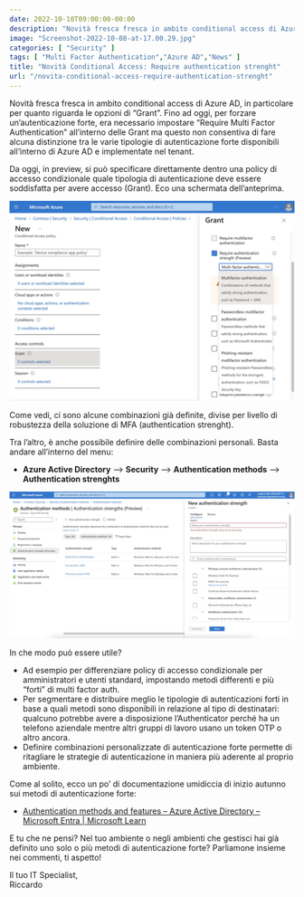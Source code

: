 ```yaml
---
date: 2022-10-10T09:00:00-00:00
description: "Novità fresca fresca in ambito conditional access di Azure AD, in particolare per quanto riguarda le opzioni di Grant sulla MFA."
image: "Screenshot-2022-10-08-at-17.00.29.jpg"
categories: [ "Security" ]
tags: [ "Multi Factor Authentication","Azure AD","News" ]
title: "Novità Conditional Access: Require authentication strenght"
url: "/novita-conditional-access-require-authentication-strenght"
---
```

Novità fresca fresca in ambito conditional access di Azure AD, in particolare per quanto riguarda le opzioni di “Grant”. Fino ad oggi, per forzare un’autenticazione forte, era necessario impostare “Require Multi Factor Authentication” all’interno delle Grant ma questo non consentiva di fare alcuna distinzione tra le varie tipologie di autenticazione forte disponibili all’interno di Azure AD e implementate nel tenant.

Da oggi, in preview, si può specificare direttamente dentro una policy di accesso condizionale quale tipologia di autenticazione deve essere soddisfatta per avere accesso (Grant). Eco una schermata dell’anteprima.

![Azure AD MFA Grant](Screenshot-2022-10-08-at-17.00.29.jpg)

Come vedi, ci sono alcune combinazioni già definite, divise per livello di robustezza della soluzione di MFA (authentication strenght).

Tra l’altro, è anche possibile definire delle combinazioni personali. Basta andare all’interno del menu:
- **Azure Active Directory** –> **Security** –> **Authentication methods** –> **Authentication strenghts**

![Authentication Strenght](1665392814912.jpg)

In che modo può essere utile?

- Ad esempio per differenziare policy di accesso condizionale per amministratori e utenti standard, impostando metodi differenti e più “forti” di multi factor auth.
- Per segmentare e distribuire meglio le tipologie di autenticazioni forti in base a quali metodi sono disponibili in relazione al tipo di destinatari: qualcuno potrebbe avere a disposizione l’Authenticator perché ha un telefono aziendale mentre altri gruppi di lavoro usano un token OTP o altro ancora.
- Definire combinazioni personalizzate di autenticazione forte permette di ritagliare le strategie di autenticazione in maniera più aderente al proprio ambiente.

Come al solito, ecco un po’ di documentazione umidiccia di inizio autunno sui metodi di autenticazione forte:
- [Authentication methods and features – Azure Active Directory – Microsoft Entra | Microsoft Learn](https://learn.microsoft.com/en-us/azure/active-directory/authentication/concept-authentication-methods)

E tu che ne pensi? Nel tuo ambiente o negli ambienti che gestisci hai già definito uno solo o più metodi di autenticazione forte? Parliamone insieme nei commenti, ti aspetto!

Il tuo IT Specialist,  
Riccardo